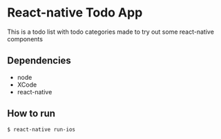 # React-native Todo App

This is a todo list with todo categories made to try out some react-native components

## Dependencies

* node
* XCode
* react-native

## How to run

```
$ react-native run-ios
```
